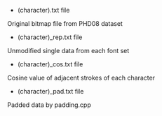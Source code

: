 - (character).txt file

Original bitmap file from PHD08 dataset

- (character)\_rep.txt file

Unmodified single data from each font set

- (character)\_cos.txt file

Cosine value of adjacent strokes of each character

- (character)\_pad.txt file

Padded data by padding.cpp
